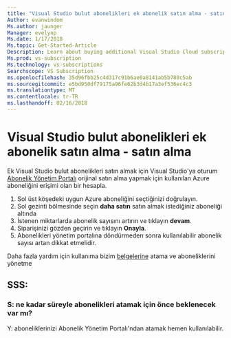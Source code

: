```yaml
---
title: "Visual Studio bulut abonelikleri ek abonelik satın alma - satın alma"
Author: evanwindom
Ms.author: jaunger
Manager: evelynp
Ms.date: 1/17/2018
Ms.topic: Get-Started-Article
Description: Learn about buying additional Visual Studio Cloud subscriptions through Visual Studio Marketplace
Ms.prod: vs-subscription
Ms.technology: vs-subscriptions
Searchscope: VS Subscription
ms.openlocfilehash: 35d96fbb25c4d317c91b6ae0a8141ab5b780c5ab
ms.sourcegitcommit: e5bd950df79175a96fe62b3d4b17a3ef536ec4c3
ms.translationtype: MT
ms.contentlocale: tr-TR
ms.lasthandoff: 02/16/2018
---
```

# <a name="buying-visual-studio-cloud-subscriptions---buying-additional-subscriptions"></a>Visual Studio bulut abonelikleri ek abonelik satın alma - satın alma

Ek Visual Studio bulut abonelikleri satın almak için Visual Studio'ya oturum [Abonelik Yönetim Portalı](https://manage.visualstudio.com/) orijinal satın alma yapmak için kullanılan Azure aboneliğini erişimi olan bir hesapla.

1.  Sol üst köşedeki uygun Azure aboneliğini seçtiğinizi doğrulayın.
2.  Sol gezinti bölmesinde seçin **daha satın** satın almak istediğiniz aboneliği altında
3.  İstenen miktarlarda abonelik sayısını artırın ve tıklayın **devam**.
4.  Siparişinizi gözden geçirin ve tıklayın **Onayla**.
5.  Abonelikleri yönetim portalına döndürmeden sonra kullanılabilir abonelik sayısı artan dikkat etmelidir.

Daha fazla yardım için kullanıma bizim [belgelerine](/visualstudio/subscriptions/) atama ve aboneliklerini yönetme

## <a name="faq"></a>SSS:
### <a name="q--how-long-do-i-have-to-wait-before-i-can-assign-subscriptions"></a>S: ne kadar süreyle abonelikleri atamak için önce beklenecek var mı?
Y: aboneliklerinizi Abonelik Yönetim Portalı'ndan atamak hemen kullanılabilir.
